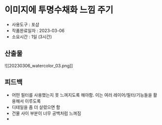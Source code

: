 # 이미지에 투명수채화 느낌 주기
- 사용도구 : 포샵
- 작품완료일자 : 2023-03-06
- 소요시간 : 1일 (3시간)

## 산출물
![[20230306_watercolor_03.png]]

## 피드백
- 어떤 필터를 사용했는지 못 느껴지도록 해야함. 이는 여러 레이어/필터/기능들을 활용해서 이루도록
- 디테일을 좀 더 살렸으면 함
- 건물 사이 부분이 너무 공백처럼 느껴짐
- 